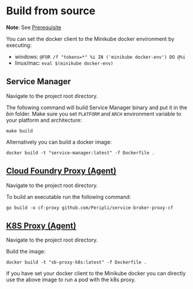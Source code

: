 # Build from source

**Note**: See [Prerequisite](sm-tools.md)

You can set the docker client to the Minikube docker environment by executing:

* windows: ```@FOR /f "tokens=*" %i IN ('minikube docker-env') DO @%i```
* linux/mac: ```eval $(minikube docker-env)```

## Service Manager

Navigate to the project root directory.

The following command will build Service Manager binary and put it in the *bin* folder. Make sure you set `PLATFORM` and `ARCH` environment variable to your platform and architecture:

```console
make build
```

Alternatively you can build a docker image:

```console
docker build -t "service-manager:latest" -f Dockerfile .
```


## [Cloud Foundry Proxy (Agent)](https://github.com/Peripli/service-broker-proxy-cf)

Navigate to the project root directory.

To build an executable run the following command:

```console
go build -o cf-proxy github.com/Peripli/service-broker-proxy-cf
```

## [K8S Proxy (Agent)](https://github.com/Peripli/service-broker-proxy-k8s)

Navigate to the project root directory.

Build the image:

```console
docker build -t "sb-proxy-k8s:latest" -f Dockerfile .
```

If you have set your docker client to the Minikube docker you can directly use the above image to run a pod with the k8s proxy.
